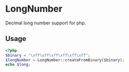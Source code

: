 LongNumber
==========

Decimal long number support for php.


## Usage

```php
<?php
$binary = "\xff\xff\xff\xff\xff\xff";
$longNumber = LongNumber::createFromBinary($binary);
echo $long;
```


